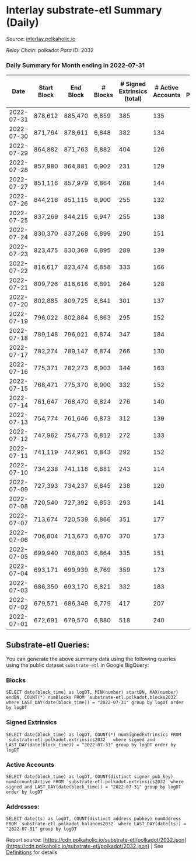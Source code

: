 # Interlay substrate-etl Summary (Daily)

_Source_: [interlay.polkaholic.io](https://interlay.polkaholic.io)

*Relay Chain*: polkadot
*Para ID*: 2032



### Daily Summary for Month ending in 2022-07-31


| Date | Start Block | End Block | # Blocks | # Signed Extrinsics (total) | # Active Accounts | # Passive | # New | # Addresses with Balances | # Events | # Transfers | # XCM Transfers In | # XCM Transfers Out |
| ---- | ----------- | --------- | -------- | --------------------------- | ----------------- | --------- | ----- | ------------------------- | -------- | ----------- | ------------------ | ------------------- |
| 2022-07-31 | 878,612 | 885,470 | 6,859  | 385 | 135 |  |  | 8,289 | 43,226 | 165 ($7,907.92) |   |   |
| 2022-07-30 | 871,764 | 878,611 | 6,848  | 382 | 134 |  |  | 8,268 | 43,258 | 170 ($2,299.83) | 1 ($97.08) | 4 ($99.24) |
| 2022-07-29 | 864,882 | 871,763 | 6,882  | 404 | 126 |  |  | 8,253 | 42,791 | 176 ($4,683.90) | 4 ($1,597.05) | 3 ($5.48) |
| 2022-07-28 | 857,980 | 864,881 | 6,902  | 231 | 129 |  |  | 8,227 | 35,916 | 165 ($3,389.54) | 1 ($0.02) | 2 ($0.04) |
| 2022-07-27 | 851,116 | 857,979 | 6,864  | 268 | 144 |  |  | 8,204 | 36,004 | 195 ($10,567.10) | 1 ($0.01) | 2 ($9.46) |
| 2022-07-26 | 844,216 | 851,115 | 6,900  | 255 | 132 |  |  | 8,176 | 36,177 | 211 ($16,380.51) | 1 ($0.009) | 1 ($0.01) |
| 2022-07-25 | 837,269 | 844,215 | 6,947  | 255 | 138 |  |  | 8,130 | 36,239 | 154 ($17,261.13) |   | 2 ($9.41) |
| 2022-07-24 | 830,370 | 837,268 | 6,899  | 290 | 151 |  |  | 8,117 | 36,391 | 212 ($77,021.05) |   | 2 ($45.14) |
| 2022-07-23 | 823,475 | 830,369 | 6,895  | 289 | 139 |  |  | 8,075 | 36,318 | 210 ($43,411.86) |   |   |
| 2022-07-22 | 816,617 | 823,474 | 6,858  | 333 | 166 |  |  | 8,046 | 36,385 | 230 ($21,653.55) | 1 (-) | 4 ($80.06) |
| 2022-07-21 | 809,726 | 816,616 | 6,891  | 264 | 128 |  |  | 8,008 | 36,157 | 173 ($37,935.62) | 1 ($0.008) | 1 ($0.007) |
| 2022-07-20 | 802,885 | 809,725 | 6,841  | 301 | 137 |  |  | 7,981 | 36,169 | 221 ($19,529.45) |   |   |
| 2022-07-19 | 796,022 | 802,884 | 6,863  | 295 | 152 |  |  | 7,941 | 36,196 | 204 ($21,155.36) | 3 ($0.10) | 2 ($0.08) |
| 2022-07-18 | 789,148 | 796,021 | 6,874  | 347 | 184 |  |  | 7,912 | 36,439 | 244 ($23,086.22) | 3 ($0.12) | 3 ($0.12) |
| 2022-07-17 | 782,274 | 789,147 | 6,874  | 266 | 130 |  |  | 7,888 | 36,099 | 186 ($18,071.63) |   |   |
| 2022-07-16 | 775,371 | 782,273 | 6,903  | 344 | 163 |  |  | 7,855 | 36,593 | 247 ($35,323.42) |   |   |
| 2022-07-15 | 768,471 | 775,370 | 6,900  | 332 | 152 |  |  | 7,816 | 36,540 | 234 ($223,587.21) | 1 ($0.003) | 1 ($0.005) |
| 2022-07-14 | 761,647 | 768,470 | 6,824  | 276 | 140 |  |  | 7,774 | 35,914 | 165 ($6,955.79) |   |   |
| 2022-07-13 | 754,774 | 761,646 | 6,873  | 312 | 139 |  |  | 7,756 | 36,288 | 189 ($33,397.25) |   |   |
| 2022-07-12 | 747,962 | 754,773 | 6,812  | 272 | 133 |  |  | 7,725 | 35,841 | 187 ($79,312.92) |   |   |
| 2022-07-11 | 741,119 | 747,961 | 6,843  | 292 | 152 |  |  | 7,697 | 36,468 | 287 ($31,014.60) |   |   |
| 2022-07-10 | 734,238 | 741,118 | 6,881  | 243 | 114 |  |  | 7,623 | 36,156 | 121 ($1,351.81) |   |   |
| 2022-07-09 | 727,393 | 734,237 | 6,845  | 238 | 120 |  |  | 7,618 | 35,625 | 140 ($15,096.75) |   |   |
| 2022-07-08 | 720,540 | 727,392 | 6,853  | 293 | 141 |  |  | 7,608 | 36,052 | 184 ($29,058.05) |   |   |
| 2022-07-07 | 713,674 | 720,539 | 6,866  | 351 | 177 |  |  | 7,588 | 36,593 | 262 ($53,291.77) |   |   |
| 2022-07-06 | 706,804 | 713,673 | 6,870  | 370 | 173 |  |  | 7,542 | 36,760 | 265 ($140,077.79) |   |   |
| 2022-07-05 | 699,940 | 706,803 | 6,864  | 335 | 151 |  |  | 7,492 | 36,669 | 250 ($312,111.87) |   |   |
| 2022-07-04 | 693,171 | 699,939 | 6,769  | 359 | 173 |  |  | 7,438 | 36,397 | 294 ($103,834.85) |   |   |
| 2022-07-03 | 686,350 | 693,170 | 6,821  | 332 | 183 |  |  | 7,359 | 36,064 | 191 ($67,955.08) |   |   |
| 2022-07-02 | 679,571 | 686,349 | 6,779  | 417 | 207 |  |  | 7,333 | 36,764 | 312 ($226,903.71) |   |   |
| 2022-07-01 | 672,691 | 679,570 | 6,880  | 518 | 240 |  |  | 7,263 | 37,859 | 395 ($83,165.79) |   |   |

## Substrate-etl Queries:
You can generate the above summary data using the following queries using the public dataset `substrate-etl` in Google BigQuery:


### Blocks
```
SELECT date(block_time) as logDT, MIN(number) startBN, MAX(number) endBN, COUNT(*) numBlocks FROM `substrate-etl.polkadot.blocks2032`  where LAST_DAY(date(block_time)) = "2022-07-31" group by logDT order by logDT
```


### Signed Extrinsics
```
SELECT date(block_time) as logDT, COUNT(*) numSignedExtrinsics FROM `substrate-etl.polkadot.extrinsics2032`  where signed and LAST_DAY(date(block_time)) = "2022-07-31" group by logDT order by logDT
```


### Active Accounts
```
SELECT date(block_time) as logDT, COUNT(distinct signer_pub_key) numAccountsActive FROM `substrate-etl.polkadot.extrinsics2032` where signed and LAST_DAY(date(block_time)) = "2022-07-31" group by logDT order by logDT
```


### Addresses:
```
SELECT date(ts) as logDT, COUNT(distinct address_pubkey) numAddress FROM `substrate-etl.polkadot.balances2032` where LAST_DAY(date(ts)) = "2022-07-31" group by logDT
```



Report source: [https://cdn.polkaholic.io/substrate-etl/polkadot/2032.json](https://cdn.polkaholic.io/substrate-etl/polkadot/2032.json) | See [Definitions](/DEFINITIONS.md) for details
